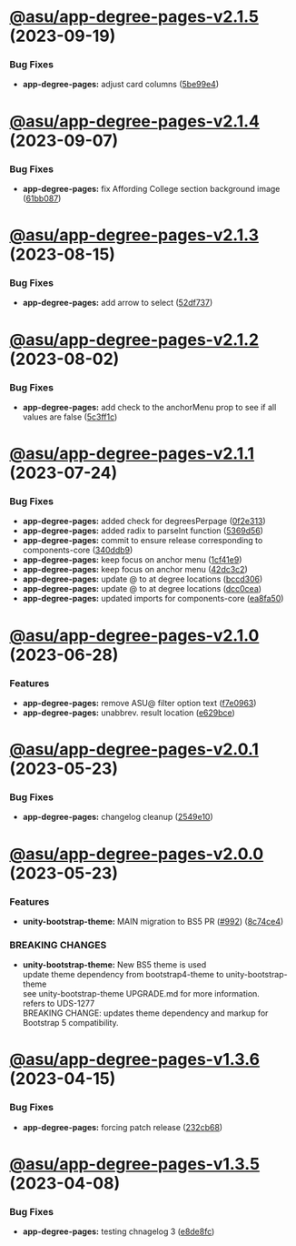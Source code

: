 # [@asu/app-degree-pages-v2.1.5](https://github.com/asu/asu-unity-stack/compare/@asu/app-degree-pages-v2.1.4...@asu/app-degree-pages-v2.1.5) (2023-09-19)


### Bug Fixes

* **app-degree-pages:** adjust card columns ([5be99e4](https://github.com/asu/asu-unity-stack/commit/5be99e42d81be3216e05a23f05d8ce0873350761))

# [@asu/app-degree-pages-v2.1.4](https://github.com/asu/asu-unity-stack/compare/@asu/app-degree-pages-v2.1.3...@asu/app-degree-pages-v2.1.4) (2023-09-07)


### Bug Fixes

* **app-degree-pages:** fix Affording College section background image ([61bb087](https://github.com/asu/asu-unity-stack/commit/61bb0873a7426f0eafa1bc1b7faea74a08214877))

# [@asu/app-degree-pages-v2.1.3](https://github.com/asu/asu-unity-stack/compare/@asu/app-degree-pages-v2.1.2...@asu/app-degree-pages-v2.1.3) (2023-08-15)


### Bug Fixes

* **app-degree-pages:** add arrow to select ([52df737](https://github.com/asu/asu-unity-stack/commit/52df737b8cccf547b878ca9456131d683ef035f4))

# [@asu/app-degree-pages-v2.1.2](https://github.com/asu/asu-unity-stack/compare/@asu/app-degree-pages-v2.1.1...@asu/app-degree-pages-v2.1.2) (2023-08-02)


### Bug Fixes

* **app-degree-pages:** add check to the anchorMenu prop to see if all values are false ([5c3ff1c](https://github.com/asu/asu-unity-stack/commit/5c3ff1ca9365d2ac9f86b4792f1b2343ea105962))

# [@asu/app-degree-pages-v2.1.1](https://github.com/asu/asu-unity-stack/compare/@asu/app-degree-pages-v2.1.0...@asu/app-degree-pages-v2.1.1) (2023-07-24)


### Bug Fixes

* **app-degree-pages:** added check for degreesPerpage ([0f2e313](https://github.com/asu/asu-unity-stack/commit/0f2e313f6b5d6243161bbb587569df50bf7efba2))
* **app-degree-pages:** added radix to parseInt function ([5369d56](https://github.com/asu/asu-unity-stack/commit/5369d56f914b25ef902db0e9531468c01ac02126))
* **app-degree-pages:** commit to ensure release corresponding to components-core ([340ddb9](https://github.com/asu/asu-unity-stack/commit/340ddb9eacf073c734766a5b7bad4b48f190e23a))
* **app-degree-pages:** keep focus on anchor menu ([1cf41e9](https://github.com/asu/asu-unity-stack/commit/1cf41e9ad6676cb9b9f3ce3525102e3440a58067))
* **app-degree-pages:** keep focus on anchor menu ([42dc3c2](https://github.com/asu/asu-unity-stack/commit/42dc3c2e3efb32b926ec160b05035c990f156f2d))
* **app-degree-pages:** update @ to at degree locations ([bccd306](https://github.com/asu/asu-unity-stack/commit/bccd306da5ed864c7c6cee72a388d3c64cdd4dbf))
* **app-degree-pages:** update @ to at degree locations ([dcc0cea](https://github.com/asu/asu-unity-stack/commit/dcc0ceaf2a81a918ad6cd3adbdb3effd62a51c4f))
* **app-degree-pages:** updated imports for components-core ([ea8fa50](https://github.com/asu/asu-unity-stack/commit/ea8fa501ce451853d8b731b6142ae59bb8027e23))

# [@asu/app-degree-pages-v2.1.0](https://github.com/asu/asu-unity-stack/compare/@asu/app-degree-pages-v2.0.1...@asu/app-degree-pages-v2.1.0) (2023-06-28)


### Features

* **app-degree-pages:** remove ASU@ filter option text ([f7e0963](https://github.com/asu/asu-unity-stack/commit/f7e0963596ef407de88b614d2fe59b897b9ccc99))
* **app-degree-pages:** unabbrev. result location ([e629bce](https://github.com/asu/asu-unity-stack/commit/e629bce67792ab1952f10a6dad24c84c8e7c0c43))

# [@asu/app-degree-pages-v2.0.1](https://github.com/asu/asu-unity-stack/compare/@asu/app-degree-pages-v2.0.0...@asu/app-degree-pages-v2.0.1) (2023-05-23)


### Bug Fixes

* **app-degree-pages:** changelog cleanup ([2549e10](https://github.com/asu/asu-unity-stack/commit/2549e1047a1f880e754681ccc0b3949e969a3303))

# [@asu/app-degree-pages-v2.0.0](https://github.com/asu/asu-unity-stack/compare/@asu/app-degree-pages-v1.3.6...@asu/app-degree-pages-v2.0.0) (2023-05-23)


### Features

* **unity-bootstrap-theme:** MAIN migration to BS5 PR ([#992](https://github.com/asu/asu-unity-stack/issues/992)) ([8c74ce4](https://github.com/asu/asu-unity-stack/commit/8c74ce4dc65278839b207b9ae895ea76e8e2195d))


### BREAKING CHANGES

* **unity-bootstrap-theme:** New BS5 theme is used<br>
update theme dependency from bootstrap4-theme to unity-bootstrap-theme<br>
see unity-bootstrap-theme UPGRADE.md for more information.<br>
refers to UDS-1277<br>
BREAKING CHANGE: updates theme dependency and markup for Bootstrap 5 compatibility.

# [@asu/app-degree-pages-v1.3.6](https://github.com/asu/asu-unity-stack/compare/@asu/app-degree-pages-v1.3.5...@asu/app-degree-pages-v1.3.6) (2023-04-15)


### Bug Fixes

* **app-degree-pages:** forcing patch release ([232cb68](https://github.com/asu/asu-unity-stack/commit/232cb68dda7bd706ae78ad909cedde4df9ce9909))

# [@asu/app-degree-pages-v1.3.5](https://github.com/asu/asu-unity-stack/compare/@asu/app-degree-pages-v1.3.4...@asu/app-degree-pages-v1.3.5) (2023-04-08)


### Bug Fixes

* **app-degree-pages:** testing chnagelog 3 ([e8de8fc](https://github.com/asu/asu-unity-stack/commit/e8de8fc8fc4b212d8413c405c3e628d73e700777))
